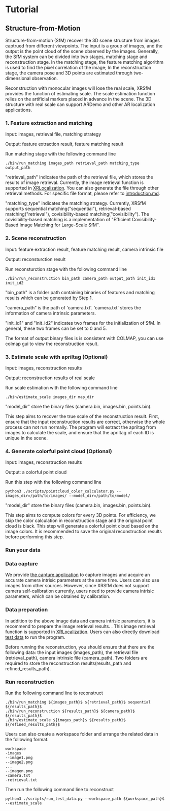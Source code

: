 
# Tutorial

## Structure-from-Motion

Structure-from-motion (SfM) recover the 3D scene structure from images captrued from different viewpoints.
The input is a group of images, and the output is the point cloud of the scene observed by the images.
Generally, the SfM system can be divided into two stages, matching stage and reconstruction stage.
In the matching stage, the feature matching algorithm is used to find the pixel correlation of the image;
In the reconstruction stage, the camera pose and 3D points are estimated through two-dimensional observation.

Reconstruction with monocular images will lose the real scale, XRSfM provides the function of estimating scale.
The scale estimation function relies on the artificial markers placed in advance in the scene.
The 3D structure with real scale can support ARDemo and other AR localization applications.

### 1. Feature extraction and matching
Input: images, retrieval file, matching strategy

Output: feature extraction result, feature matching result

Run matching stage with the following command line

```
./bin/run_matching images_path retrieval_path matching_type output_path
```

"retrieval_path" indicates the path of the retrieval file, which stores the results of image retrieval.
Currently, the image retrieval function is supported in [XRLocalization](https://github.com/openxrlab/xrlocalization/tree/main/docs/en/tutorials/generate_image_pairs.md).
You can also generate the file through other retrieval methods. For specific file format, please refer to [introduction.md](./introduction.md).

"matching_type" indicates the matching strategy.
Currently, XRSfM supports sequential matching("sequential"), retrieval-based matching("retrieval"), covisibility-based matching("covisibility").
The covisibility-based matching is a implementation of "Efficient Covisibility-Based Image Matching for Large-Scale SfM".



### 2. Scene reconstruction
Input: feature extraction result, feature matching result, camera intrinsic file

Output: reconsturction result

Run reconsturction stage with the following command line
```
./bin/run_reconstruction bin_path camera_path output_path init_id1 init_id2
```

"bin_path" is a folder path containing binaries of features and matching results which can be generated by Step 1.

"camera_path" is the path of 'camera.txt'. 'camera.txt' stores the information of camera intrinsic parameters.

"init_id1" and "init_id2" indicates two frames for the initialization of SfM.
In general, these two frames can be set to 0 and 5.

The format of output binary files is is consistent with COLMAP, you can use colmap gui to view the reconstruction result.

### 3. Estimate scale with apriltag (Optional)
Input: images, reconstruction results

Output: reconstruction results of real scale

Run scale estimation with the following command line
```
./bin/estimate_scale images_dir map_dir
```

"model_dir" store the binary files (camera.bin, images.bin, points.bin).

This step aims to recover the true scale of the reconstruction result.
First, ensure that the input reconstruction results are correct, otherwise the whole process can not run normally.
The program will extract the apriltag from images to calculate the scale, and ensure that the apriltag of each ID is unique in the scene.

### 4. Generate colorful point cloud (Optional)
Input: images, reconstruction results

Output: a colorful point cloud

Run this step with the following command line
```
python3 ./scripts/pointcloud_color_calculator.py --images_dir=/path/to/images/ --model_dir=/path/to/model/
```

"model_dir" store the binary files (camera.bin, images.bin, points.bin).

This step aims to compute colors for every 3D points. For efficiency, we skip the color calculation in reconstruction stage and the original point cloud is black. This step will generate a colorful point cloud based on the image colors. It is recommended to save the original reconstruction results before performing this step.

### Run your data

### Data capture

We provide [the capture application](http://doc.openxrlab.org.cn/openxrlab_document/ARDemo/ARdemo.html#data-capturer-on-your-phone) to capture images and acquire an accurate camera intrisic parameters at the same time.
Users can also use images from other sources.
However, since XRSfM does not support camera self-calibration currently, users need to provide camera intrisic parameters, which can be obtained by calibration.


### Data preparation
In addition to the above image data and camera intrisic parameters,
it is recommend to prepare the image retrieval results. .
This image retrieval function is supported in [XRLocalization](https://github.com/openxrlab/xrlocalization/tree/main/docs/en/tutorials/generate_image_pairs.md).
Users can also directly download [test data](https://openxrlab-share-mainland.oss-cn-hangzhou.aliyuncs.com/xrsfm/test_data.zip?versionId=CAEQQBiBgMCi_6mllxgiIGI2ZjM1YjE1NjBmNTRmYjc5NzZlMzZkNWY1ZTk1YWFj) to run the program.

Before running the reconstruction, you should ensure that there are the following data:
the input images (images_path),
the retrieval file (retrieval_path),
camera intrinsic file (camera_path).
Two folders are required to store the reconstruction results(results_path and refined_results_path).

### Run reconstruction

Run the following command line to reconstruct
```
./bin/run_matching ${images_path}$ ${retrieval_path}$ sequential ${results_path}$
./bin/run_reconstruction ${results_path}$ ${camera_path}$ ${results_path}$
./bin/estimate_scale ${images_path}$ ${results_path}$ ${refined_results_path}$
```

Users can also create a workspace folder and arrange the related data in the following format.
```
workspace
-images
--image1.png
--image2.png
...
--imagen.png
-camera.txt
-retrieval.txt
```
Then run the following command line to reconstruct
```
python3 ./scripts/run_test_data.py --workspace_path ${workspace_path}$ --estimate_scale
```
